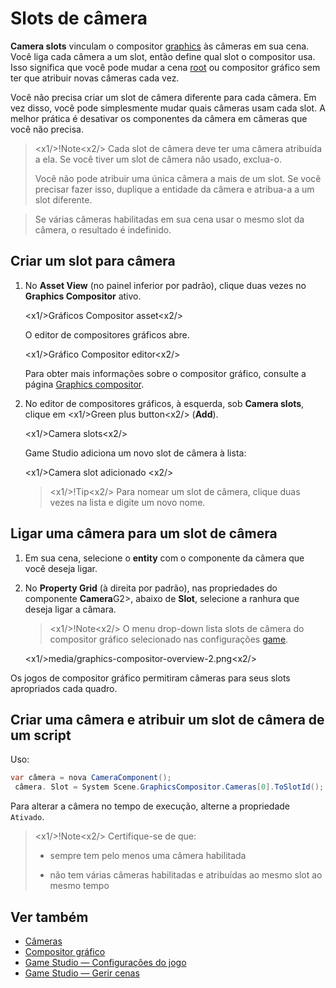 # Slots de câmera

**Camera slots** vinculam o compositor [graphics](../graphics-compositor/index.md) às câmeras em sua cena. Você liga cada câmera a um slot, então define qual slot o compositor usa. Isso significa que você pode mudar a cena [root](../../game-studio/manage-scenes.md) ou compositor gráfico sem ter que atribuir novas câmeras cada vez.

Você não precisa criar um slot de câmera diferente para cada câmera. Em vez disso, você pode simplesmente mudar quais câmeras usam cada slot. A melhor prática é desativar os componentes da câmera em câmeras que você não precisa.

> <x1\/>!Note<x2\/>
> Cada slot de câmera deve ter uma câmera atribuída a ela. Se você tiver um slot de câmera não usado, exclua-o.
>
> Você não pode atribuir uma única câmera a mais de um slot. Se você precisar fazer isso, duplique a entidade da câmera e atribua-a a um slot diferente.

> Se várias câmeras habilitadas em sua cena usar o mesmo slot da câmera, o resultado é indefinido.

## Criar um slot para câmera

1. No **Asset View** (no painel inferior por padrão), clique duas vezes no **Graphics Compositor** ativo.

   <x1\/>Gráficos Compositor asset<x2\/>

   O editor de compositores gráficos abre.

   <x1\/>Gráfico Compositor editor<x2\/>

   Para obter mais informações sobre o compositor gráfico, consulte a página [Graphics compositor](../graphics-compositor/index.md).

2. No editor de compositores gráficos, à esquerda, sob **Camera slots**, clique em <x1\/>Green plus button<x2\/> (**Add**).

   <x1\/>Camera slots<x2\/>

   Game Studio adiciona um novo slot de câmera à lista:

   <x1\/>Camera slot adicionado <x2\/>

   > <x1\/>!Tip<x2\/>
   > Para nomear um slot de câmera, clique duas vezes na lista e digite um novo nome.

## Ligar uma câmera para um slot de câmera

1. Em sua cena, selecione o **entity** com o componente da câmera que você deseja ligar.

2. No **Property Grid** (à direita por padrão), nas propriedades do componente **Camera**G2>, abaixo de **Slot**, selecione a ranhura que deseja ligar a câmara.

   > <x1\/>!Note<x2\/>
   > O menu drop-down lista slots de câmera do compositor gráfico selecionado nas configurações [game](../../game-studio/game-settings.md).

   <x1\/>media\/graphics-compositor-overview-2.png<x2\/>

Os jogos de compositor gráfico permitiram câmeras para seus slots apropriados cada quadro.

## Criar uma câmera e atribuir um slot de câmera de um script

Uso:

```cs
var câmera = nova CameraComponent();
 câmera. Slot = System Scene.GraphicsCompositor.Cameras[0].ToSlotId();
```

Para alterar a câmera no tempo de execução, alterne a propriedade ``Ativado``.

> <x1\/>!Note<x2\/>
> Certifique-se de que:
>
> * sempre tem pelo menos uma câmera habilitada
>
> * não tem várias câmeras habilitadas e atribuídas ao mesmo slot ao mesmo tempo

## Ver também

* [Câmeras](index.md)
* [Compositor gráfico](../graphics-compositor/index.md)
* [Game Studio — Configurações do jogo](../../game-studio/game-settings.md)
* [Game Studio — Gerir cenas](../../game-studio/manage-scenes.md)